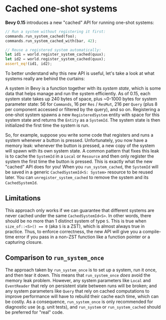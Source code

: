 # Cached one-shot systems

**Bevy 0.15** introduces a new "cached" API for running one-shot systems:

```rust
// Run a system without registering it first:
commands.run_system_cached(foo);
commands.run_system_cached_with(bar, 42);

// Reuse a registered system automatically:
let id1 = world.register_system_cached(quux);
let id2 = world.register_system_cached(quux);
assert_eq!(id1, id2);
```

To better understand why this new API is useful, let's take a look at what systems really are behind the curtains:

A system in Bevy is a function together with its _system state_, which is some data that helps manage and run the system efficiently. As of 0.15, each system state takes up 240 bytes of space, plus ~0-1000 bytes for system parameter state: 56 for `Commands`, 16 per `Res` / `ResMut`, 216 per `Query` (plus 8 per component accessed or filtered by the query), and so on. Registering a one-shot system spawns a new `RegisteredSystem` entity with space for this system state and returns the `Entity` as a `SystemId`. The system state is then initialized the first time the system is run.

So, for example, suppose you write some code that registers and runs a system whenever a button is pressed. Unfortunately, you now have a memory leak: whenever the button is pressed, a new copy of the system will spawn with its own system state. A common pattern that fixes this leak is to cache the `SystemId` in a `Local` or `Resource` and then only register the system the first time the button is pressed. This is exactly what the new "cached" API does for you! When you `run_system_cached`, the `SystemId` will be saved in a generic `CachedSystemId<S: System>` resource to be reused later. You can `unregister_system_cached` to remove the system and its `CachedSystemId`.

## Limitations

This approach only works if we can guarantee that different systems are never cached under the same `CachedSystemId<S>`. In other words, there should be no more than 1 distinct system of type `S`. This is true when `size_of::<S>() == 0` (aka `S` is a ZST), which is almost always true in practice. Thus, to enforce correctness, the new API will give you a compile-time error if you pass in a non-ZST function like a function pointer or a capturing closure.

## Comparison to `run_system_once`

The approach taken by `run_system_once` is to set up a system, run it once, and then tear it down. This means that `run_system_once` _does_ avoid the memory leak problem. However, any system parameters like `Local` and `EventReader` that rely on persistent state between runs will be broken; and any system parameters like `Query` that rely on cached computations to improve performance will have to rebuild their cache each time, which can be costly. As a consequence, `run_system_once` is only recommended for diagnostic use (e.g. unit tests), and `run_system` or `run_system_cached` should be preferred for "real" code.
